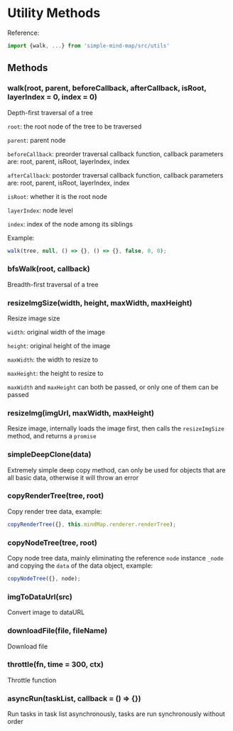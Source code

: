 # Utility Methods

Reference:

```js
import {walk, ...} from 'simple-mind-map/src/utils'
```

## Methods

### walk(root, parent, beforeCallback, afterCallback, isRoot, layerIndex = 0, index = 0)

Depth-first traversal of a tree

`root`: the root node of the tree to be traversed

`parent`: parent node

`beforeCallback`: preorder traversal callback function, callback parameters are:
root, parent, isRoot, layerIndex, index

`afterCallback`: postorder traversal callback function, callback parameters are:
root, parent, isRoot, layerIndex, index

`isRoot`: whether it is the root node

`layerIndex`: node level

`index`: index of the node among its siblings

Example:

```js
walk(tree, null, () => {}, () => {}, false, 0, 0);
```

### bfsWalk(root, callback)

Breadth-first traversal of a tree

### resizeImgSize(width, height, maxWidth, maxHeight)

Resize image size

`width`: original width of the image

`height`: original height of the image

`maxWidth`: the width to resize to

`maxHeight`: the height to resize to

`maxWidth` and `maxHeight` can both be passed, or only one of them can be passed

### resizeImg(imgUrl, maxWidth, maxHeight)

Resize image, internally loads the image first, then calls the `resizeImgSize`
method, and returns a `promise`

### simpleDeepClone(data)

Extremely simple deep copy method, can only be used for objects that are all
basic data, otherwise it will throw an error

### copyRenderTree(tree, root)

Copy render tree data, example:

```js
copyRenderTree({}, this.mindMap.renderer.renderTree);
```

### copyNodeTree(tree, root)

Copy node tree data, mainly eliminating the reference `node` instance `_node`
and copying the `data` of the data object, example:

```js
copyNodeTree({}, node);
```

### imgToDataUrl(src)

Convert image to dataURL

### downloadFile(file, fileName)

Download file

### throttle(fn, time = 300, ctx)

Throttle function

### asyncRun(taskList, callback = () => {})

Run tasks in task list asynchronously, tasks are run synchronously without order